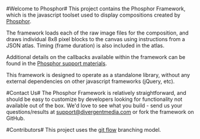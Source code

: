 #Welcome to Phosphor#
This project contains the Phosphor Framework, which is the javascript toolset used to display compositions created by [Phosphor](http://www.divergentmedia.com/phosphor).  

The framework loads each of the raw image files for the composition, and draws individual 8x8 pixel blocks to the canvas using instructions from a JSON atlas.  Timing (frame duration) is also included in the atlas.

Additional details on the callbacks available within the framework can be found in the [Phosphor support materials](http://www.divergentmedia.com/support/documentation/Phosphor/view).

This framework is designed to operate as a standalone library, without any external dependencies on other javascript frameworks (jQuery, etc).

#Contact Us#
The Phosphor Framework is relatively straightforward, and should be easy to customize by developers looking for functionality not available out of the box. We'd love to see what you build - send us your questions/results at support@divergentmedia.com or fork the framework on GitHub.

#Contributors#
This project uses the [git flow](http://nvie.com/posts/a-successful-git-branching-model/) branching model.
